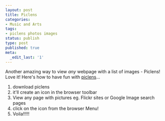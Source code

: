 ```yaml
---
layout: post
title: Piclens
categories:
- Music and Arts
tags:
- piclens photos images
status: publish
type: post
published: true
meta:
  _edit_last: '1'
---
```

Another amazing way to view <em>any</em> webpage with a list of images - Piclens! Love it! Here's how to have fun with <a href="http://piclens.com/">piclens</a>...
<ol>
	<li>download piclens</li>
	<li>it'll create an icon in the browser toolbar</li>
	<li>View any page with pictures eg. Flickr sites or Google Image search pages</li>
	<li>click on the icon from the browser Menu!</li>
	<li>Voila!!!!!</li>
</ol>
